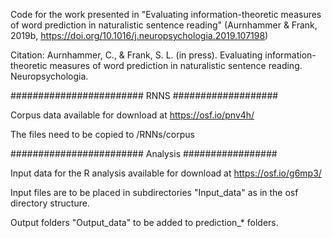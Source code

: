 Code for the work presented in "Evaluating information-theoretic measures of word prediction in naturalistic sentence reading" (Aurnhammer & Frank, 2019b, https://doi.org/10.1016/j.neuropsychologia.2019.107198)

Citation: Aurnhammer, C., & Frank, S. L. (in press). Evaluating information-theoretic measures of word prediction in naturalistic sentence reading. Neuropsychologia.

######################## RNNS ###################

Corpus data available for download at https://osf.io/pnv4h/ 

The files need to be copied to /RNNs/corpus

######################## Analysis #################

Input data for the R analysis available for download at https://osf.io/g6mp3/

Input files are to be placed in subdirectories "Input_data" as in the osf directory structure.

Output folders "Output_data" to be added to prediction_* folders.
